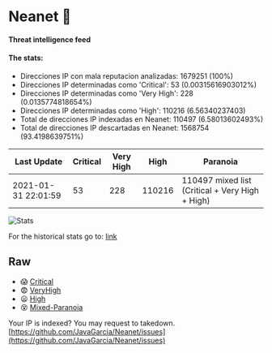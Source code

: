 # Neanet :hocho:
#### Threat intelligence feed
#### The stats:

- Direcciones IP con mala reputacion analizadas: 1679251 (100%)
- Direcciones IP determinadas como 'Critical':  53 (0.00315616903012%)
- Direcciones IP determinadas como 'Very High':  228 (0.0135774818654%)
- Direcciones IP determinadas como 'High':  110216 (6.56340237403)
- Total de direcciones IP indexadas en Neanet:  110497 (6.58013602493%)
- Total de direcciones IP descartadas en Neanet:  1568754 (93.4198639751%)

| Last Update | Critical | Very High | High | Paranoia |
| --- | --- | --- | --- | --- |
| 2021-01-31 22:01:59 | 53 | 228 | 110216 | 110497 mixed list (Critical + Very High + High)|

![Stats](https://docs.google.com/spreadsheets/d/e/2PACX-1vSnaNMIXVabIpDJjufMlzH7poXnshF3mgd8Is1g9ytUEzVsP5my4Trn8f-xkoLLQ38xpL3HtmUexLo6/pubchart?oid=501124687&format=image)

For the historical stats go to: [link](/stats.csv)
## Raw
- :scream: [Critical](https://raw.githubusercontent.com/JavaGarcia/Neanet/master/blacklists/neanet_critical.txt)
- :fearful: [VeryHigh](https://raw.githubusercontent.com/JavaGarcia/Neanet/master/blacklists/neanet_veryHigh.txtt)
- :frowning: [High](https://raw.githubusercontent.com/JavaGarcia/Neanet/master/blacklists/neanet_high.txt)
- :dizzy_face: [Mixed-Paranoia](https://raw.githubusercontent.com/JavaGarcia/Neanet/master/blacklists/neanet_all.txt)


Your IP is indexed? You may request to takedown. [https://github.com/JavaGarcia/Neanet/issues](https://github.com/JavaGarcia/Neanet/issues)




























































































































































































































































































































































































































































































































































































































































































































































































































































































































































































































































































































































































































































































































































































































































































































































































































































































































































































































































































































































































































































































































































































































































































































































































































































































































































































































































































































































































































































































































































































































































































































































































































































































































































































































































































































































































































































































































































































































































































































































































































